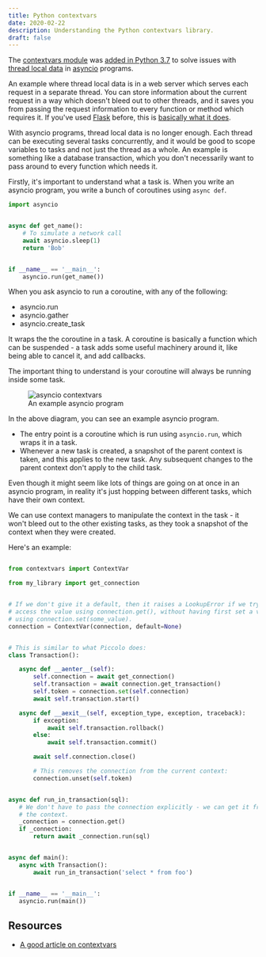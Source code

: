 ```yaml
---
title: Python contextvars
date: 2020-02-22
description: Understanding the Python contextvars library.
draft: false
---
```


The [contextvars module](https://docs.python.org/3/library/contextvars.html) was [added in Python 3.7](https://www.python.org/dev/peps/pep-0567/) to solve issues with [thread local data](https://docs.python.org/3/library/threading.html#thread-local-data) in [asyncio](https://docs.python.org/3/library/asyncio.html) programs.

An example where thread local data is in a web server which serves each request in a separate thread. You can store information about the current request in a way which doesn't bleed out to other threads, and it saves you from passing the request information to every function or method which requires it. If you've used [Flask](https://palletsprojects.com/p/flask/) before, this is [basically what it does](https://stackoverflow.com/questions/25887910/what-does-thread-local-objects-mean-in-flask).

With asyncio programs, thread local data is no longer enough. Each thread can be executing several tasks concurrently, and it would be good to scope variables to tasks and not just the thread as a whole. An example is something like a database transaction, which you don't necessarily want to pass around to every function which needs it.

Firstly, it's important to understand what a task is. When you write an asyncio program, you write a bunch of coroutines using `async def`.

```python
import asyncio


async def get_name():
    # To simulate a network call
    await asyncio.sleep(1)
    return 'Bob'


if __name__ == '__main__':
    asyncio.run(get_name())

```

When you ask asyncio to run a coroutine, with any of the following:

 * asyncio.run
 * asyncio.gather
 * asyncio.create_task

It wraps the the coroutine in a task. A coroutine is basically a function which can be suspended - a task adds some useful machinery around it, like being able to cancel it, and add callbacks.

The important thing to understand is your coroutine will always be running inside some task.

<figure>
    <img src="/images/blog/asyncio_contextvars.png" class="medium" alt="asyncio contextvars" />
    <figcaption>An example asyncio program</figcaption>
</figure>

In the above diagram, you can see an example asyncio program.

 * The entry point is a coroutine which is run using `asyncio.run`, which wraps it in a task.
 * Whenever a new task is created, a snapshot of the parent context is taken, and this applies to the new task. Any subsequent changes to the parent context don't apply to the child task.

Even though it might seem like lots of things are going on at once in an asyncio program, in reality it's just hopping between different tasks, which have their own context.

We can use context managers to manipulate the context in the task - it won't bleed out to the other existing tasks, as they took a snapshot of the context when they were created.

Here's an example:

 ```python

from contextvars import ContextVar

from my_library import get_connection


# If we don't give it a default, then it raises a LookupError if we try and
# access the value using connection.get(), without having first set a value
# using connection.set(some_value).
connection = ContextVar(connection, default=None)


# This is similar to what Piccolo does:
class Transaction():

    async def __aenter__(self):
        self.connection = await get_connection()
        self.transaction = await connection.get_transaction()
        self.token = connection.set(self.connection)
        await self.transaction.start()

    async def __aexit__(self, exception_type, exception, traceback):
        if exception:
            await self.transaction.rollback()
        else:
            await self.transaction.commit()

        await self.connection.close()

        # This removes the connection from the current context:
        connection.unset(self.token)


async def run_in_transaction(sql):
    # We don't have to pass the connection explicitly - we can get it from
    # the context.
    _connection = connection.get()
    if _connection:
        return await _connection.run(sql)


async def main():
    async with Transaction():
        await run_in_transaction('select * from foo')


if __name__ == '__main__':
    asyncio.run(main())

 ```

## Resources

 * [A good article on contextvars](https://www.pythoninsight.com/2019/03/context-variables/)
